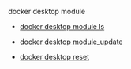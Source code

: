 docker desktop module




- [docker desktop module ls](https://docs.docker.com/reference/cli/docker/desktop/module/ls/)

- [docker desktop module_update](https://docs.docker.com/reference/cli/docker/desktop/module/update/)

- [docker desktop reset](https://docs.docker.com/reference/cli/docker/desktop/module/reset/)
